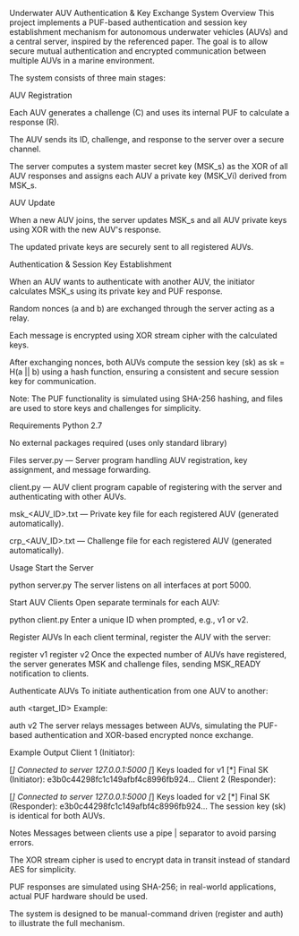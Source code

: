 Underwater AUV Authentication & Key Exchange System
Overview
This project implements a PUF-based authentication and session key establishment mechanism for autonomous underwater vehicles (AUVs) and a central server, inspired by the referenced paper. The goal is to allow secure mutual authentication and encrypted communication between multiple AUVs in a marine environment.

The system consists of three main stages:

AUV Registration

Each AUV generates a challenge (C) and uses its internal PUF to calculate a response (R).

The AUV sends its ID, challenge, and response to the server over a secure channel.

The server computes a system master secret key (MSK_s) as the XOR of all AUV responses and assigns each AUV a private key (MSK_Vi) derived from MSK_s.

AUV Update

When a new AUV joins, the server updates MSK_s and all AUV private keys using XOR with the new AUV's response.

The updated private keys are securely sent to all registered AUVs.

Authentication & Session Key Establishment

When an AUV wants to authenticate with another AUV, the initiator calculates MSK_s using its private key and PUF response.

Random nonces (a and b) are exchanged through the server acting as a relay.

Each message is encrypted using XOR stream cipher with the calculated keys.

After exchanging nonces, both AUVs compute the session key (sk) as sk = H(a || b) using a hash function, ensuring a consistent and secure session key for communication.

Note: The PUF functionality is simulated using SHA-256 hashing, and files are used to store keys and challenges for simplicity.

Requirements
Python 2.7

No external packages required (uses only standard library)

Files
server.py — Server program handling AUV registration, key assignment, and message forwarding.

client.py — AUV client program capable of registering with the server and authenticating with other AUVs.

msk_<AUV_ID>.txt — Private key file for each registered AUV (generated automatically).

crp_<AUV_ID>.txt — Challenge file for each registered AUV (generated automatically).

Usage
Start the Server


python server.py
The server listens on all interfaces at port 5000.

Start AUV Clients
Open separate terminals for each AUV:


python client.py
Enter a unique ID when prompted, e.g., v1 or v2.

Register AUVs
In each client terminal, register the AUV with the server:

register v1
register v2
Once the expected number of AUVs have registered, the server generates MSK and challenge files, sending MSK_READY notification to clients.

Authenticate AUVs
To initiate authentication from one AUV to another:


auth <target_ID>
Example:


auth v2
The server relays messages between AUVs, simulating the PUF-based authentication and XOR-based encrypted nonce exchange.

Example Output
Client 1 (Initiator):


[*] Connected to server 127.0.0.1:5000
[*] Keys loaded for v1
[*] Final SK (Initiator): e3b0c44298fc1c149afbf4c8996fb924...
Client 2 (Responder):


[*] Connected to server 127.0.0.1:5000
[*] Keys loaded for v2
[*] Final SK (Responder): e3b0c44298fc1c149afbf4c8996fb924...
The session key (sk) is identical for both AUVs.

Notes
Messages between clients use a pipe | separator to avoid parsing errors.

The XOR stream cipher is used to encrypt data in transit instead of standard AES for simplicity.

PUF responses are simulated using SHA-256; in real-world applications, actual PUF hardware should be used.

The system is designed to be manual-command driven (register and auth) to illustrate the full mechanism.
